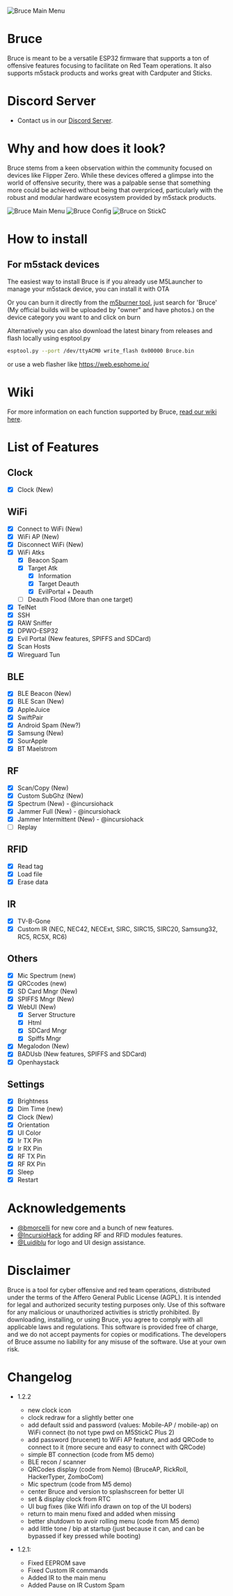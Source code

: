 ![Bruce Main Menu](./media/bruce_banner.png)

# Bruce

Bruce is meant to be a versatile ESP32 firmware that supports a ton of offensive features focusing to facilitate on Red Team operations.
It also supports m5stack products and works great with Cardputer and Sticks.

# Discord Server
* Contact us in our [Discord Server](https://discord.gg/WJ9XF9czVT).

# Why and how does it look?

Bruce stems from a keen observation within the community focused on devices like Flipper Zero. While these devices offered a glimpse into the world of offensive security, there was a palpable sense that something more could be achieved without being that overpriced, particularly with the robust and modular hardware ecosystem provided by m5stack products.

![Bruce Main Menu](./media/pic1.png)
![Bruce Config](./media/pic2.png)
![Bruce on StickC](./media/pic4.png)

# How to install

## For m5stack devices
The easiest way to install Bruce is if you already use M5Launcher to manage your m5stack device, you can install it with OTA

Or you can burn it directly from the [m5burner tool](https://docs.m5stack.com/en/download), just search for 'Bruce' (My official builds will be uploaded by "owner" and have photos.) on the device category you want to and click on burn

Alternatively you can also download the latest binary from releases and flash locally using esptool.py
```sh
esptool.py --port /dev/ttyACM0 write_flash 0x00000 Bruce.bin
```
or use a web flasher like https://web.esphome.io/

# Wiki
For more information on each function supported by Bruce, [read our wiki here](https://github.com/pr3y/Bruce/wiki).

# List of Features

## Clock
- [X] Clock (New)

## WiFi
- [x] Connect to WiFi (New)
- [x] WiFi AP (New)
- [x] Disconnect WiFi (New)
- [X] WiFi Atks
    - [x] Beacon Spam
    - [x] Target Atk
        - [x] Information
        - [X] Target Deauth
        - [X] EvilPortal + Deauth
    - [ ] Deauth Flood (More than one target)
- [X] TelNet
- [X] SSH
- [x] RAW Sniffer
- [x] DPWO-ESP32
- [x] Evil Portal (New features, SPIFFS and SDCard)
- [X] Scan Hosts
- [x] Wireguard Tun

## BLE
- [X] BLE Beacon (New)
- [X] BLE Scan (New)
- [X] AppleJuice
- [X] SwiftPair
- [X] Android Spam (New?)
- [X] Samsung (New)
- [X] SourApple
- [X] BT Maelstrom

## RF
- [x] Scan/Copy (New)
- [x] Custom SubGhz (New)
- [x] Spectrum (New) - @incursiohack
- [x] Jammer Full (New) - @incursiohack
- [x] Jammer Intermittent (New) - @incursiohack
- [ ] Replay

## RFID
- [x] Read tag
- [x] Load file
- [x] Erase data

## IR
- [x] TV-B-Gone
- [x] Custom IR (NEC, NEC42, NECExt, SIRC, SIRC15, SIRC20, Samsung32, RC5, RC5X, RC6)

## Others
- [X] Mic Spectrum (new)
- [X] QRCcodes (new)
- [x] SD Card Mngr (New)
- [x] SPIFFS Mngr (New)
- [x] WebUI (New)
    - [x] Server Structure
    - [x] Html
    - [x] SDCard Mngr
    - [x] Spiffs Mngr
- [x] Megalodon (New)
- [x] BADUsb (New features, SPIFFS and SDCard)
- [X] Openhaystack

## Settings
- [x] Brightness
- [x] Dim Time (new)
- [x] Clock (New)
- [x] Orientation
- [X] UI Color
- [X] Ir TX Pin
- [X] Ir RX Pin
- [X] RF TX Pin
- [X] RF RX Pin
- [x] Sleep
- [x] Restart

# Acknowledgements

+ [@bmorcelli](https://github.com/bmorcelli) for new core and a bunch of new features.
+ [@IncursioHack](https://github.com/IncursioHack) for adding RF and RFID modules features.
+ [@Luidiblu](https://github.com/Luidiblu) for logo and UI design assistance.
 
# Disclaimer

Bruce is a tool for cyber offensive and red team operations, distributed under the terms of the Affero General Public License (AGPL). It is intended for legal and authorized security testing purposes only. Use of this software for any malicious or unauthorized activities is strictly prohibited. By downloading, installing, or using Bruce, you agree to comply with all applicable laws and regulations. This software is provided free of charge, and we do not accept payments for copies or modifications. The developers of Bruce assume no liability for any misuse of the software. Use at your own risk.

# Changelog
* 1.2.2
    * new clock icon
    * clock redraw for a slightly better one
    * add default ssid and password (values: Mobile-AP / mobile-ap) on WiFi connect (to not type pwd on M5StickC Plus 2)
    * add password (brucenet) to WiFi AP feature, and add QRCode to connect to it (more secure and easy to connect with QRCode)
    * simple BT connection (code from M5 demo)
    * BLE recon / scanner 
    * QRCodes display (code from Nemo) (BruceAP, RickRoll, HackerTyper, ZomboCom)
    * Mic spectrum (code from M5 demo)
    * center Bruce and version to splashscreen for better UI
    * set & display clock from RTC
    * UI bug fixes (like Wifi info drawn on top of the UI boders)
    * return to main menu fixed and added when missing
    * better shutdown to avoir rolling menu (code from M5 demo)
    * add little tone / bip at startup (just because it can, and can be bypassed if key pressed while booting) 

* 1.2.1:
    * Fixed EEPROM save
    * Fixed Custom IR commands
    * Added IR to the main menu
    * Added Pause on IR Custom Spam
